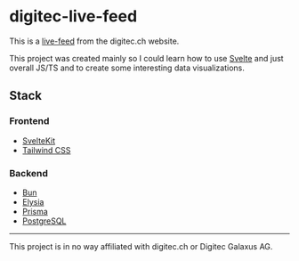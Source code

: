 # digitec-live-feed

This is a [live-feed](https://www.digitec.ch/en/wiki/2736) from the digitec.ch website.

This project was created mainly so I could learn how to use [Svelte](https://svelte.dev/) and just overall JS/TS and to create some interesting data visualizations.

## Stack

### Frontend
- [SvelteKit](https://kit.svelte.dev/)
- [Tailwind CSS](https://tailwindcss.com/)


### Backend
- [Bun](https://bun.sh/)
- [Elysia](https://elysiajs.com/)
- [Prisma](https://www.prisma.io/)
- [PostgreSQL](https://www.postgresql.org/)


---

This project is in no way affiliated with digitec.ch or Digitec Galaxus AG.